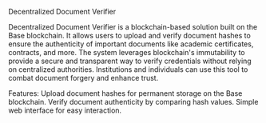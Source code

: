 Decentralized Document Verifier

Decentralized Document Verifier is a blockchain-based solution built on the Base blockchain. It allows users to upload and verify document hashes to ensure the authenticity of important documents like academic certificates, contracts, and more. The system leverages blockchain's immutability to provide a secure and transparent way to verify credentials without relying on centralized authorities. Institutions and individuals can use this tool to combat document forgery and enhance trust.

Features:
Upload document hashes for permanent storage on the Base blockchain.
Verify document authenticity by comparing hash values.
Simple web interface for easy interaction.
